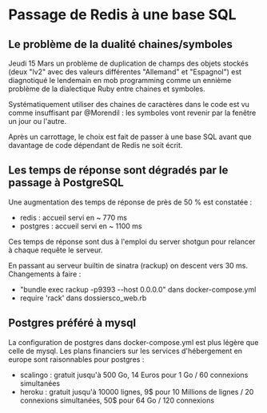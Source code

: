 # Passage de Redis à une base SQL

## Le problème de la dualité chaines/symboles

Jeudi 15 Mars un problème de duplication de champs des objets stockés
(deux "lv2" avec des valeurs différentes "Allemand" et "Espagnol")
est diagnotiqué le lendemain en mob programming comme un ennième problème
de la dialectique Ruby entre chaines et symboles.

Systématiquement utiliser des chaines de caractères dans le code est
vu comme insuffisant par @Morendil : les symboles vont revenir par la
fenêtre un jour ou l'autre.

Après un carrottage, le choix est fait de passer à une base SQL avant que
davantage de code dépendant de Redis ne soit écrit.

## Les temps de réponse sont dégradés par le passage à PostgreSQL

Une augmentation des temps de réponse de près de 50 % est constatée :

* redis : accueil servi en ~ 770 ms
* postgres : accueil servi en ~ 1100 ms

Ces temps de réponse sont dus à l'emploi du server shotgun pour relancer
à chaque requête le serveur.

En passant au serveur builtin de sinatra (rackup) on descent vers 30 ms.
Changements à faire :

* "bundle exec rackup -p9393 --host 0.0.0.0" dans docker-compose.yml
* require 'rack' dans dossiersco_web.rb

## Postgres préféré à mysql

La configuration de postgres dans docker-compose.yml est plus légère que
celle de mysql. Les plans financiers sur les services d'hébergement en
europe sont raisonnables pour postgres :

* scalingo : gratuit jusqu'à 500 Go, 14 Euros pour 1 Go / 60 connexions simultanées
* heroku : gratuit jusqu'à 10000 lignes, 9$ pour 10 Millions de lignes /
 20 connexions simultanées, 50$ pour 64 Go / 120 connexions
